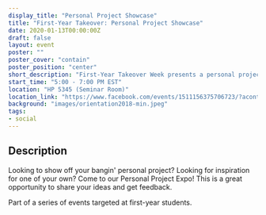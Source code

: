 ```yaml
---
display_title: "Personal Project Showcase"
title: "First-Year Takeover: Personal Project Showcase"
date: 2020-01-13T00:00:00Z
draft: false
layout: event
poster: ""
poster_cover: "contain"
poster_position: "center"
short_description: "First-Year Takeover Week presents a personal project showcase!"
start_time: "5:00 - 7:00 PM EST"
location: "HP 5345 (Seminar Room)"
location_link: "https://www.facebook.com/events/1511156375706723/?acontext=%7B%22event_action_history%22%3A[%7B%22surface%22%3A%22page%22%7D]%7D"
background: "images/orientation2018-min.jpeg"
tags:
- social
---
```


## Description

Looking to show off your bangin' personal project? Looking for inspiration for one of your own? Come to our Personal Project Expo! This is a great opportunity to share your ideas and get feedback.

Part of a series of events targeted at first-year students.